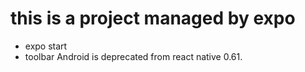 # this is a project managed by expo

- expo start
- toolbar Android is deprecated from react native 0.61.
